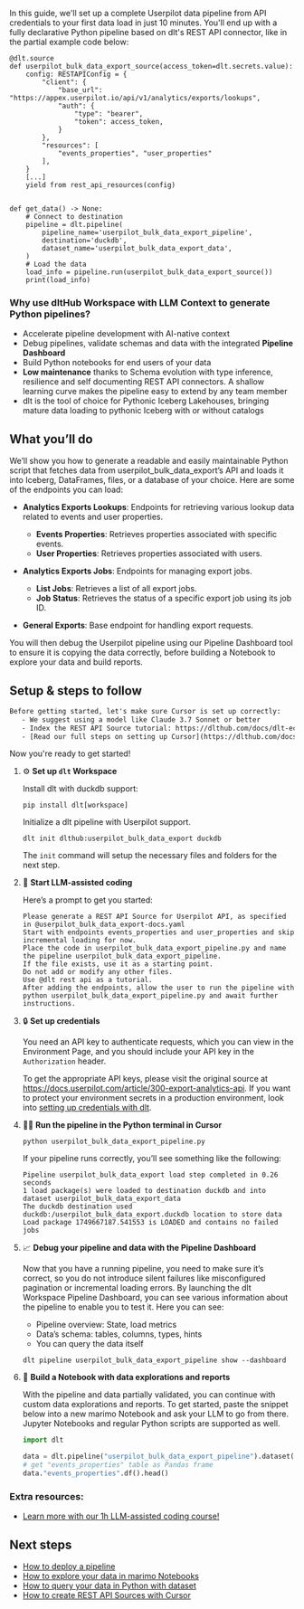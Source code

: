 In this guide, we'll set up a complete Userpilot data pipeline from API credentials to your first data load in just 10 minutes. You'll end up with a fully declarative Python pipeline based on dlt's REST API connector, like in the partial example code below:

```python-outcome
@dlt.source
def userpilot_bulk_data_export_source(access_token=dlt.secrets.value):
    config: RESTAPIConfig = {
        "client": {
            "base_url": "https://appex.userpilot.io/api/v1/analytics/exports/lookups",
            "auth": {
                "type": "bearer",
                "token": access_token,
            }
        },
        "resources": [
            "events_properties", "user_properties"
        ],
    }
    [...]
    yield from rest_api_resources(config)


def get_data() -> None:
    # Connect to destination
    pipeline = dlt.pipeline(
        pipeline_name='userpilot_bulk_data_export_pipeline',
        destination='duckdb',
        dataset_name='userpilot_bulk_data_export_data', 
    )
    # Load the data
    load_info = pipeline.run(userpilot_bulk_data_export_source())
    print(load_info) 
```

### Why use dltHub Workspace with LLM Context to generate Python pipelines?

- Accelerate pipeline development with AI-native context
- Debug pipelines, validate schemas and data with the integrated **Pipeline Dashboard**
- Build Python notebooks for end users of your data
- **Low maintenance** thanks to Schema evolution with type inference, resilience and self documenting REST API connectors. A shallow learning curve makes the pipeline easy to extend by any team member
- dlt is the tool of choice for Pythonic Iceberg Lakehouses, bringing mature data loading to pythonic Iceberg with or without catalogs

## What you’ll do

We’ll show you how to generate a readable and easily maintainable Python script that fetches data from userpilot_bulk_data_export’s API and loads it into Iceberg, DataFrames, files, or a database of your choice. Here are some of the endpoints you can load:

- **Analytics Exports Lookups**: Endpoints for retrieving various lookup data related to events and user properties.
  - **Events Properties**: Retrieves properties associated with specific events.
  - **User Properties**: Retrieves properties associated with users.

- **Analytics Exports Jobs**: Endpoints for managing export jobs.
  - **List Jobs**: Retrieves a list of all export jobs.
  - **Job Status**: Retrieves the status of a specific export job using its job ID.

- **General Exports**: Base endpoint for handling export requests.

You will then debug the Userpilot pipeline using our Pipeline Dashboard tool to ensure it is copying the data correctly, before building a Notebook to explore your data and build reports.

## Setup & steps to follow

```default
Before getting started, let's make sure Cursor is set up correctly:
   - We suggest using a model like Claude 3.7 Sonnet or better
   - Index the REST API Source tutorial: https://dlthub.com/docs/dlt-ecosystem/verified-sources/rest_api/ and add it to context as **@dlt rest api**
   - [Read our full steps on setting up Cursor](https://dlthub.com/docs/dlt-ecosystem/llm-tooling/cursor-restapi#23-configuring-cursor-with-documentation)
```

Now you're ready to get started!

1. ⚙️ **Set up `dlt` Workspace**
    
    Install dlt with duckdb support:
    ```shell
    pip install dlt[workspace]
    ```

    Initialize a dlt pipeline with Userpilot support.
    ```shell
    dlt init dlthub:userpilot_bulk_data_export duckdb
    ```

    The `init` command will setup the necessary files and folders for the next step.
    
2. 🤠 **Start LLM-assisted coding**
    
    Here’s a prompt to get you started:
    
    ```prompt
    Please generate a REST API Source for Userpilot API, as specified in @userpilot_bulk_data_export-docs.yaml 
    Start with endpoints events_properties and user_properties and skip incremental loading for now. 
    Place the code in userpilot_bulk_data_export_pipeline.py and name the pipeline userpilot_bulk_data_export_pipeline. 
    If the file exists, use it as a starting point. 
    Do not add or modify any other files. 
    Use @dlt rest api as a tutorial. 
    After adding the endpoints, allow the user to run the pipeline with python userpilot_bulk_data_export_pipeline.py and await further instructions.
    ```

    
3. 🔒 **Set up credentials** 
    
    You need an API key to authenticate requests, which you can view in the Environment Page, and you should include your API key in the `Authorization` header.
    
    To get the appropriate API keys, please visit the original source at https://docs.userpilot.com/article/300-export-analytics-api.
    If you want to protect your environment secrets in a production environment, look into [setting up credentials with dlt](https://dlthub.com/docs/walkthroughs/add_credentials).
    
4. 🏃‍♀️ **Run the pipeline in the Python terminal in Cursor**
    
    ```shell
    python userpilot_bulk_data_export_pipeline.py
    ```
    
    If your pipeline runs correctly, you’ll see something like the following:
    
    ```shell
    Pipeline userpilot_bulk_data_export load step completed in 0.26 seconds
    1 load package(s) were loaded to destination duckdb and into dataset userpilot_bulk_data_export_data
    The duckdb destination used duckdb:/userpilot_bulk_data_export.duckdb location to store data
    Load package 1749667187.541553 is LOADED and contains no failed jobs
    ```
    
5. 📈 **Debug your pipeline and data with the Pipeline Dashboard**

    Now that you have a running pipeline, you need to make sure it’s correct, so you do not introduce silent failures like misconfigured pagination or incremental loading errors. By launching the dlt Workspace Pipeline Dashboard, you can see various information about the pipeline to enable you to test it. Here you can see:
    - Pipeline overview: State, load metrics
    - Data’s schema: tables, columns, types, hints
    - You can query the data itself
    
    ```shell
    dlt pipeline userpilot_bulk_data_export_pipeline show --dashboard
    ```
    
6. 🐍 **Build a Notebook with data explorations and reports**

    With the pipeline and data partially validated, you can continue with custom data explorations and reports. To get started, paste the snippet below into a new marimo Notebook and ask your LLM to go from there. Jupyter Notebooks and regular Python scripts are supported as well.

    
    ```python
    import dlt

   data = dlt.pipeline("userpilot_bulk_data_export_pipeline").dataset()
   # get "events_properties" table as Pandas frame
   data."events_properties".df().head()
    ```

### Extra resources:

- [Learn more with our 1h LLM-assisted coding course!](https://www.youtube.com/watch?v=GGid70rnJuM)

## Next steps

- [How to deploy a pipeline](https://dlthub.com/docs/walkthroughs/deploy-a-pipeline)
- [How to explore your data in marimo Notebooks](https://dlthub.com/docs/general-usage/dataset-access/marimo)
- [How to query your data in Python with dataset](https://dlthub.com/docs/general-usage/dataset-access/dataset)
- [How to create REST API Sources with Cursor](https://dlthub.com/docs/dlt-ecosystem/llm-tooling/cursor-restapi)